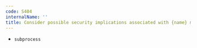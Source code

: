 ```yaml
---
code: S404
internalName: ''
title: Consider possible security implications associated with {name} module.
---
```


 * `subprocess`